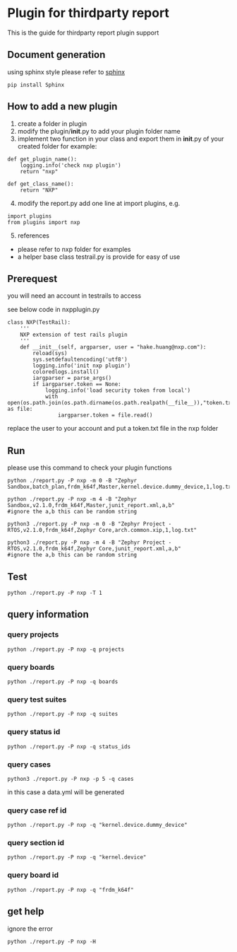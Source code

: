 
# Plugin for thirdparty report

This is the guide for thirdparty report plugin support

## Document generation

using sphinx style please refer to [sphinx](http://www.sphinx-doc.org/en/master/)

```
pip install Sphinx
```

## How to add a new plugin

1. create a folder in plugin
2. modify the plugin/__init__.py to add your plugin folder name
3. implement two function in your class and export them in __init__.py of your created folder
   for example:
```
def get_plugin_name():
	logging.info('check nxp plugin')
	return "nxp"

def get_class_name():
	return "NXP"
```
4. modify the report.py add one line at import plugins, e.g.
```
import plugins
from plugins import nxp
```

5. references
* please refer to nxp folder for examples
* a helper base class testrail.py is provide for easy of use 

## Prerequest

you will need an account in testrails to access

see below code in nxpplugin.py

```
class NXP(TestRail):
	'''
    NXP extension of test rails plugin
	'''
	def __init__(self, argparser, user = "hake.huang@nxp.com"):
		reload(sys)  
		sys.setdefaultencoding('utf8')   
		logging.info('init nxp plugin')
		coloredlogs.install()
		iargparser = parse_args()
		if iargparser.token == None:
			logging.info('load security token from local')
			with open(os.path.join(os.path.dirname(os.path.realpath(__file__)),"token.txt")) as file:
				iargparser.token = file.read()

```

replace the user to your account and put a token.txt file in the nxp folder

## Run

please use this command to check your plugin functions
```
python ./report.py -P nxp -m 0 -B "Zephyr Sandbox,batch_plan,frdm_k64f,Master,kernel.device.dummy_device,1,log.txt" 

python ./report.py -P nxp -m 4 -B "Zephyr Sandbox,v2.1.0,frdm_k64f,Master,junit_report.xml,a,b"
#ignore the a,b this can be random string

python3 ./report.py -P nxp -m 0 -B "Zephyr Project - RTOS,v2.1.0,frdm_k64f,Zephyr Core,arch.common.xip,1,log.txt"

python3 ./report.py -P nxp -m 4 -B "Zephyr Project - RTOS,v2.1.0,frdm_k64f,Zephyr Core,junit_report.xml,a,b"
#ignore the a,b this can be random string
```

## Test

```
python ./report.py -P nxp -T 1
```

## query information

### query projects
```
python ./report.py -P nxp -q projects

```
### query boards
```
python ./report.py -P nxp -q boards

```
### query test suites
```
python ./report.py -P nxp -q suites

```
### query status id
```
python ./report.py -P nxp -q status_ids

```
### query cases
```
python3 ./report.py -P nxp -p 5 -q cases

```
in this case a data.yml will be generated 

### query case ref id

```
python ./report.py -P nxp -q "kernel.device.dummy_device"
```
### query section id
```
python ./report.py -P nxp -q "kernel.device"
```
### query board id
```
python ./report.py -P nxp -q "frdm_k64f"

```

## get help
ignore the error
```
python ./report.py -P nxp -H
```
